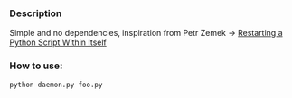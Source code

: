 ### Description
Simple and no dependencies,
inspiration from Petr Zemek -> [Restarting a Python Script Within Itself](https://blog.petrzemek.net/2014/03/23/restarting-a-python-script-within-itself/)

### How to use:

`python daemon.py foo.py`
